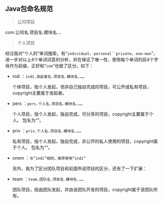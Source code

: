 ## Java包命名规范 ##

> 公司项目

com.公司名.项目名.模块名....

> 个人项目

经过我对“个人的”单词搜索，有“`individual`、`personal``private`、`one-man`”，进一步对以上4个单词词意的分析，并在保证了唯一性，使用每个单词的前4个字母作为前缀，正好和“`com`”也做了区分。如下：

- indi ：`indi.发起者名.项目名.模块名.……`

    个体项目，指个人发起，但非自己独自完成的项目，可公开或私有项目，copyright主要属于发起者。

- pers ：`pers.个人名.项目名.模块名.……`

    个人项目，指个人发起，独自完成，可分享的项目，copyright主要属于个人。
包名为“”。

- priv ：`priv.个人名.项目名.模块名.……`

    私有项目，指个人发起，独自完成，非公开的私人使用的项目，copyright属于个人。
包名为“”。

- onem ：`与“indi”相同，推荐使用“indi”`

    另外，我为了区分团队项目和前面所说项目的区分，还有了一下扩展：

- team ：`team.团队名.项目名.模块名.……`

    团队项目，指由团队发起，并由该团队开发的项目，copyright属于该团队所有。
